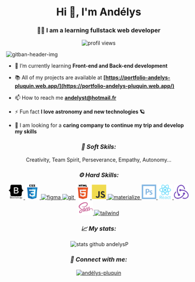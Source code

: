 <h1 align="center">Hi 👋, I'm Andélys</h1>
<h3 align="center">👩‍💻 I am a learning fullstack web developer</h3>

<p align="center"> <img src="https://komarev.com/ghpvc/?username=andelysp&label=Profile%20views&color=45ab97&style=plastic" alt="profil views" /> </p>

![gitban-header-img](https://user-images.githubusercontent.com/118371547/210226730-18599e9a-7879-418e-bfa7-98b44ba1043e.jpg)

- 🌱 I’m currently learning **Front-end and Back-end development**

- 📚 All of my projects are available at **[https://portfolio-andelys-pluquin.web.app/](https://portfolio-andelys-pluquin.web.app/)**

- 📫 How to reach me **andelyst@hotmail.fr**

- ⚡ Fun fact **I love astronomy and new technologies 🪐**

- 🔭 I am looking for a **caring company to continue my trip and develop my skills**

*<h3 align="center">💙 Soft Skils:</h3>*
<p align="center">Creativity, Team Spirit, Perseverance, Empathy, Autonomy...</p>

*<h3 align="center">⚙️ Hard Skills:</h3>*
<p align="center"> <a href="https://getbootstrap.com" target="_blank" rel="noreferrer"> <img src="https://raw.githubusercontent.com/devicons/devicon/master/icons/bootstrap/bootstrap-plain-wordmark.svg" alt="bootstrap" width="40" height="40"/> </a> <a href="https://www.w3schools.com/css/" target="_blank" rel="noreferrer"> <img src="https://raw.githubusercontent.com/devicons/devicon/master/icons/css3/css3-original-wordmark.svg" alt="css3" width="40" height="40"/> </a> <a href="https://www.figma.com/" target="_blank" rel="noreferrer"> <img src="https://www.vectorlogo.zone/logos/figma/figma-icon.svg" alt="figma" width="40" height="40"/> </a> <a href="https://git-scm.com/" target="_blank" rel="noreferrer"> <img src="https://www.vectorlogo.zone/logos/git-scm/git-scm-icon.svg" alt="git" width="40" height="40"/> </a> <a href="https://www.w3.org/html/" target="_blank" rel="noreferrer"> <img src="https://raw.githubusercontent.com/devicons/devicon/master/icons/html5/html5-original-wordmark.svg" alt="html5" width="40" height="40"/> </a> <a href="https://developer.mozilla.org/en-US/docs/Web/JavaScript" target="_blank" rel="noreferrer"> <img src="https://raw.githubusercontent.com/devicons/devicon/master/icons/javascript/javascript-original.svg" alt="javascript" width="40" height="40"/> </a> <a href="https://materializecss.com/" target="_blank" rel="noreferrer"> <img src="https://raw.githubusercontent.com/prplx/svg-logos/5585531d45d294869c4eaab4d7cf2e9c167710a9/svg/materialize.svg" alt="materialize" width="40" height="40"/> </a> <a href="https://www.photoshop.com/en" target="_blank" rel="noreferrer"> <img src="https://raw.githubusercontent.com/devicons/devicon/master/icons/photoshop/photoshop-line.svg" alt="photoshop" width="40" height="40"/> </a> <a href="https://reactjs.org/" target="_blank" rel="noreferrer"> <img src="https://raw.githubusercontent.com/devicons/devicon/master/icons/react/react-original-wordmark.svg" alt="react" width="40" height="40"/> </a> <a href="https://redux.js.org" target="_blank" rel="noreferrer"> <img src="https://raw.githubusercontent.com/devicons/devicon/master/icons/redux/redux-original.svg" alt="redux" width="40" height="40"/> </a> <a href="https://sass-lang.com" target="_blank" rel="noreferrer"> <img src="https://raw.githubusercontent.com/devicons/devicon/master/icons/sass/sass-original.svg" alt="sass" width="40" height="40"/> </a> <a href="https://tailwindcss.com/" target="_blank" rel="noreferrer"> <img src="https://www.vectorlogo.zone/logos/tailwindcss/tailwindcss-icon.svg" alt="tailwind" width="40" height="40"/> </a> </p>

*<h3 align="center">📈 My stats:</h3>*
<p align="center">&nbsp;<img align="center" src="https://github-readme-stats.vercel.app/api?username=andelysp&show_icons=true&theme=dark&title_color=587cad&text_color=45ab97&bg_color=1a1f2e&locale=fr" alt="stats github andelysP" /></p>

*<h3 align="center">🔗 Connect with me:</h3>*
<p align="center">
<a href="https://linkedin.com/in/andélys-pluquin" target="blank"><img align="center" src="https://raw.githubusercontent.com/rahuldkjain/github-profile-readme-generator/master/src/images/icons/Social/linked-in-alt.svg" alt="andélys-pluquin" height="30" width="40" /></a>
</p>
